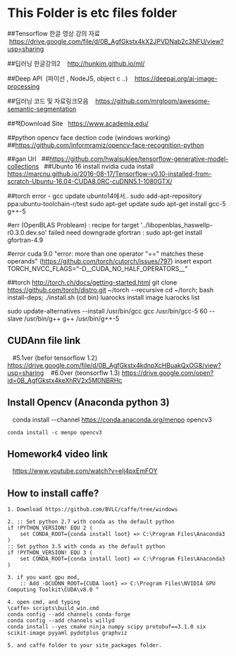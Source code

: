 # This Folder is etc files folder

##Tensorflow 한글 영상 강의 자료
    https://drive.google.com/file/d/0B_AgfGkstx4kX2JPVDNab2c3NFU/view?usp=sharing

##딥러닝 한글강의2
    http://hunkim.github.io/ml/

##Deep API  (파이선 , NodeJS, object c ..)
    https://deepai.org/ai-image-processing
     

##딥러닝 코드 및 자료링크모음
    https://github.com/mrgloom/awesome-semantic-segmentation

##책Download Site
   https://www.academia.edu/
   
##python opencv face dection code (windows working)
   ##https://github.com/informramiz/opencv-face-recognition-python
   
##gan Url
   ##https://github.com/hwalsuklee/tensorflow-generative-model-collections
   
##Ubunto 16 install nvidia cuda install
 https://marcnu.github.io/2016-08-17/Tensorflow-v0.10-installed-from-scratch-Ubuntu-16.04-CUDA8.0RC-cuDNN5.1-1080GTX/
  
##torch error - gcc update
 ubunto14에서..
 sudo add-apt-repository ppa:ubuntu-toolchain-r/test
 sudo apt-get update
 sudo apt-get install gcc-5 g++-5
   
#err (OpenBLAS Probleam) : recipe for target '../libopenblas_haswellp-r0.3.0.dev.so' failed
 need downgrade gfortran : sudo apt-get install gfortran-4.9
   
#error  cuda 9.0 "error: more than one operator "==" matches these operands" (https://github.com/torch/cutorch/issues/797)
 insert export TORCH_NVCC_FLAGS="-D__CUDA_NO_HALF_OPERATORS__"
   
##torch
 http://torch.ch/docs/getting-started.html
 git clone https://github.com/torch/distro.git ~/torch --recursive
 cd ~/torch; bash install-deps;
 ./install.sh
 (cd bin)
 luarocks install image
 luarocks list
  

sudo update-alternatives --install /usr/bin/gcc gcc /usr/bin/gcc-5 60 --slave /usr/bin/g++ g++ /usr/bin/g++-5

## CUDAnn file link    
    #5.1ver (befor tensorflow 1.2) https://drive.google.com/file/d/0B_AgfGkstx4kdnpXcHBuakQxOG8/view?usp=sharing
    #6.0ver (teonsorflw 1.3) https://drive.google.com/open?id=0B_AgfGkstx4keXhRV2x5M0NBRHc

## Install Opencv (Anaconda python 3)
    
    conda install --channel https://conda.anaconda.org/menpo opencv3
    
    
    conda install -c menpo opencv3

## Homework4 video link
    
    https://www.youtube.com/watch?v=elj4pxEmFOY


## How to install caffe?

    1. Download https://github.com/BVLC/caffe/tree/windows
    
    2. :: Set python 2.7 with conda as the default python
    if !PYTHON_VERSION! EQU 2 (
        set CONDA_ROOT={conda install loot} => C:\Program Files\Anaconda3
    )
    :: Set python 3.5 with conda as the default python
    if !PYTHON_VERSION! EQU 3 (
        set CONDA_ROOT={conda install loot} => C:\Program Files\Anaconda3
    )

    3. if you want gpu mod, 
        :: Add -DCUDNN_ROOT={CUDA loot} => C:\Program Files\NVIDIA GPU Computing Toolkit\CUDA\v8.0 ^
        
    4. open cmd, and typing
    \caffe> scripts\build_win.cmd
    conda config --add channels conda-forge
    conda config --add channels willyd
    conda install --yes cmake ninja numpy scipy protobuf==3.1.0 six scikit-image pyyaml pydotplus graphviz
    
    5. and caffe folder to your site_packages folder.
